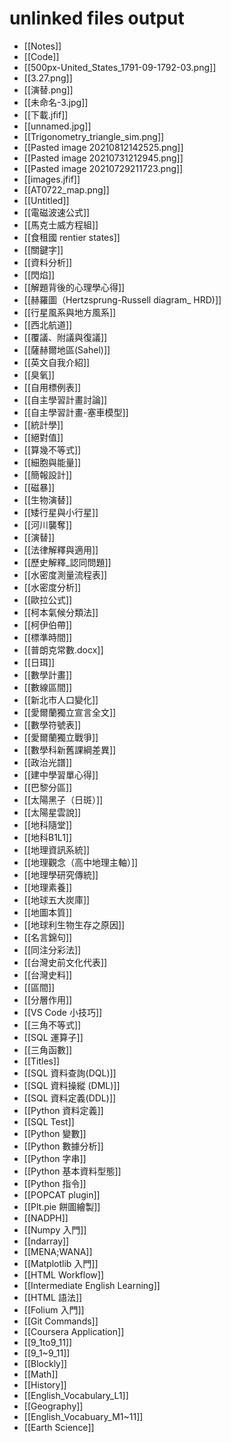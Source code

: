 # unlinked files output
- [[Notes]]
- [[Code]]
- [[500px-United_States_1791-09-1792-03.png]]
- [[3.27.png]]
- [[演替.png]]
- [[未命名-3.jpg]]
- [[下載.jfif]]
- [[unnamed.jpg]]
- [[Trigonometry_triangle_sim.png]]
- [[Pasted image 20210812142525.png]]
- [[Pasted image 20210731212945.png]]
- [[Pasted image 20210729211723.png]]
- [[images.jfif]]
- [[AT0722_map.png]]
- [[Untitled]]
- [[電磁波速公式]]
- [[馬克士威方程組]]
- [[食租國 rentier states]]
- [[關鍵字]]
- [[資料分析]]
- [[閃焰]]
- [[解題背後的心理學心得]]
- [[赫羅圖（Hertzsprung-Russell diagram_ HRD)]]
- [[行星風系與地方風系]]
- [[西北航道]]
- [[覆議、附議與復議]]
- [[薩赫爾地區(Sahel)]]
- [[英文自我介紹]]
- [[臭氧]]
- [[自用標例表]]
- [[自主學習計畫討論]]
- [[自主學習計畫-塞車模型]]
- [[統計學]]
- [[絕對值]]
- [[算幾不等式]]
- [[細胞與能量]]
- [[簡報設計]]
- [[磁暴]]
- [[生物演替]]
- [[矮行星與小行星]]
- [[河川襲奪]]
- [[演替]]
- [[法律解釋與適用]]
- [[歷史解釋_認同問題]]
- [[水密度測量流程表]]
- [[水密度分析]]
- [[歐拉公式]]
- [[柯本氣候分類法]]
- [[柯伊伯帶]]
- [[標準時間]]
- [[普朗克常數.docx]]
- [[日珥]]
- [[數學計畫]]
- [[數線區間]]
- [[新北市人口變化]]
- [[愛爾蘭獨立宣言全文]]
- [[數學符號表]]
- [[愛爾蘭獨立戰爭]]
- [[數學科新舊課綱差異]]
- [[政治光譜]]
- [[建中學習單心得]]
- [[巴黎分區]]
- [[太陽黑子（日斑）]]
- [[太陽星雲說]]
- [[地科隨堂]]
- [[地科B1L1]]
- [[地理資訊系統]]
- [[地理觀念（高中地理主軸）]]
- [[地理學研究傳統]]
- [[地理素養]]
- [[地球五大炭庫]]
- [[地圖本質]]
- [[地球利生物生存之原因]]
- [[名言錦句]]
- [[同注分彩法]]
- [[台灣史前文化代表]]
- [[台灣史料]]
- [[區間]]
- [[分層作用]]
- [[VS  Code 小技巧]]
- [[三角不等式]]
- [[SQL 運算子]]
- [[三角函數]]
- [[Titles]]
- [[SQL 資料查詢(DQL)]]
- [[SQL 資料操縱 (DML)]]
- [[SQL  資料定義(DDL)]]
- [[Python 資料定義]]
- [[SQL Test]]
- [[Python 變數]]
- [[Python 數據分析]]
- [[Python 字串]]
- [[Python 基本資料型態]]
- [[Python 指令]]
- [[POPCAT plugin]]
- [[Plt.pie 餅圖繪製]]
- [[NADPH]]
- [[Numpy 入門]]
- [[ndarray]]
- [[MENA;WANA]]
- [[Matplotlib 入門]]
- [[HTML Workflow]]
- [[Intermediate English Learning]]
- [[HTML 語法]]
- [[Folium 入門]]
- [[Git Commands]]
- [[Coursera Application]]
- [[9_1to9_11]]
- [[9_1~9_11]]
- [[Blockly]]
- [[Math]]
- [[History]]
- [[English_Vocabulary_L1]]
- [[Geography]]
- [[English_Vocabuary_M1~11]]
- [[Earth Science]]
